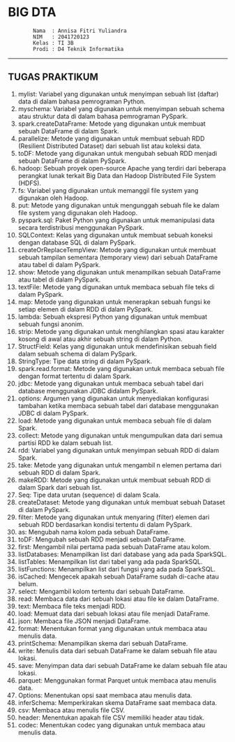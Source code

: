 # BIG DTA
            Nama  : Annisa Fitri Yuliandra
            NIM   : 2041720123
            Kelas : TI 3B
            Prodi : D4 Teknik Informatika

---
## TUGAS PRAKTIKUM

1.  mylist: Variabel yang digunakan untuk menyimpan sebuah list (daftar) data di dalam bahasa pemrograman Python.
2.	myschema: Variabel yang digunakan untuk menyimpan sebuah schema atau struktur data di dalam bahasa pemrograman PySpark.
3.	spark.createDataFrame: Metode yang digunakan untuk membuat sebuah DataFrame di dalam Spark.
4.	parallelize: Metode yang digunakan untuk membuat sebuah RDD (Resilient Distributed Dataset) dari sebuah list atau koleksi data.
5.	toDF: Metode yang digunakan untuk mengubah sebuah RDD menjadi sebuah DataFrame di dalam PySpark.
6.	hadoop: Sebuah proyek open-source Apache yang terdiri dari beberapa perangkat lunak terkait Big Data dan Hadoop Distributed File System (HDFS).
7.	fs: Variabel yang digunakan untuk memanggil file system yang digunakan oleh Hadoop.
8.	put: Metode yang digunakan untuk mengunggah sebuah file ke dalam file system yang digunakan oleh Hadoop.
9.	pyspark.sql: Paket Python yang digunakan untuk memanipulasi data secara terdistribusi menggunakan PySpark.
10.	SQLContext: Kelas yang digunakan untuk membuat sebuah koneksi dengan database SQL di dalam PySpark.
11.	createOrReplaceTempView: Metode yang digunakan untuk membuat sebuah tampilan sementara (temporary view) dari sebuah DataFrame atau tabel di dalam PySpark.
12.	show: Metode yang digunakan untuk menampilkan sebuah DataFrame atau tabel di dalam PySpark.
13.	textFile: Metode yang digunakan untuk membaca sebuah file teks di dalam PySpark.
14.	map: Metode yang digunakan untuk menerapkan sebuah fungsi ke setiap elemen di dalam RDD di dalam PySpark.
15.	lambda: Sebuah ekspresi Python yang digunakan untuk membuat sebuah fungsi anonim.
16.	strip: Metode yang digunakan untuk menghilangkan spasi atau karakter kosong di awal atau akhir sebuah string di dalam Python.
17.	StructField: Kelas yang digunakan untuk mendefinisikan sebuah field dalam sebuah schema di dalam PySpark.
18.	StringType: Tipe data string di dalam PySpark.
19.	spark.read.format: Metode yang digunakan untuk membaca sebuah file dengan format tertentu di dalam Spark.
20.	jdbc: Metode yang digunakan untuk membaca sebuah tabel dari database menggunakan JDBC didalam PySpark.
21.	options: Argumen yang digunakan untuk menyediakan konfigurasi tambahan ketika membaca sebuah tabel dari database menggunakan JDBC di dalam PySpark.
22.	load: Metode yang digunakan untuk membaca sebuah file di dalam Spark.
23.	collect: Metode yang digunakan untuk mengumpulkan data dari semua partisi RDD ke dalam sebuah list.
24.	rdd: Variabel yang digunakan untuk menyimpan sebuah RDD di dalam Spark.
25.	take: Metode yang digunakan untuk mengambil n elemen pertama dari sebuah RDD di dalam Spark.
26.	makeRDD: Metode yang digunakan untuk membuat sebuah RDD di dalam Spark dari sebuah list.
27.	Seq: Tipe data urutan (sequence) di dalam Scala.
28.	createDataset: Metode yang digunakan untuk membuat sebuah Dataset di dalam PySpark.
29.	filter: Metode yang digunakan untuk menyaring (filter) elemen dari sebuah RDD berdasarkan kondisi tertentu di dalam PySpark.
30.	as: Mengubah nama kolom pada sebuah DataFrame.
31.	toDF: Mengubah sebuah RDD menjadi sebuah DataFrame.
32.	first: Mengambil nilai pertama pada sebuah DataFrame atau kolom.
33.	listDatabases: Menampilkan list dari database yang ada pada SparkSQL.
34.	listTables: Menampilkan list dari tabel yang ada pada SparkSQL.
35.	listFunctions: Menampilkan list dari fungsi yang ada pada SparkSQL.
36.	isCached: Mengecek apakah sebuah DataFrame sudah di-cache atau belum.
37.	select: Mengambil kolom tertentu dari sebuah DataFrame.
38.	read: Membaca data dari sebuah lokasi atau file ke dalam DataFrame.
39.	text: Membaca file teks menjadi RDD.
40.	load: Memuat data dari sebuah lokasi atau file menjadi DataFrame.
41.	json: Membaca file JSON menjadi DataFrame.
42.	format: Menentukan format yang digunakan untuk membaca atau menulis data.
43.	printSchema: Menampilkan skema dari sebuah DataFrame.
44.	write: Menulis data dari sebuah DataFrame ke dalam sebuah file atau lokasi.
45.	save: Menyimpan data dari sebuah DataFrame ke dalam sebuah file atau lokasi.
46.	parquet: Menggunakan format Parquet untuk membaca atau menulis data.
47.	Options: Menentukan opsi saat membaca atau menulis data.
48.	inferSchema: Memperkirakan skema DataFrame saat membaca data.
49.	csv: Membaca atau menulis file CSV.
50.	header: Menentukan apakah file CSV memiliki header atau tidak.
51.	codec: Menentukan codec yang digunakan untuk membaca atau menulis data.